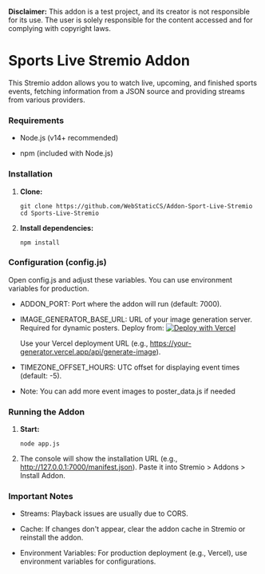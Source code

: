 
**Disclaimer:** This addon is a test project, and its creator is not responsible for its use. The user is solely responsible for the content accessed and for complying with copyright laws.

# Sports Live Stremio Addon

This Stremio addon allows you to watch live, upcoming, and finished sports events, fetching information from a JSON source and providing streams from various providers.
    
### Requirements

-   Node.js (v14+ recommended)
    
-   npm (included with Node.js)   


### Installation

1.  **Clone:**
    
    ```
    git clone https://github.com/WebStaticCS/Addon-Sport-Live-Stremio
    cd Sports-Live-Stremio   
    ```   
2.  **Install dependencies:**
    
    ```
    npm install
### Configuration (config.js)

Open config.js and adjust these variables. You can use environment variables for production.

-   ADDON_PORT: Port where the addon will run (default: 7000).
    
-   IMAGE_GENERATOR_BASE_URL: URL of your image generation server. Required for dynamic posters. Deploy from:
 [![Deploy with Vercel](https://vercel.com/button)](https://vercel.com/new/git/external?repository-url=https%3A%2F%2Fgithub.com%2FWebStaticCS%2FImage-Generator.git&project-name=image-generator&repo-name=Image-Generator)

      
    Use your Vercel deployment URL (e.g., https://your-generator.vercel.app/api/generate-image).
    
-   TIMEZONE_OFFSET_HOURS: UTC offset for displaying event times (default: -5).
-   Note: You can add more event images to poster_data.js if needed
    

### Running the Addon

1.  **Start:**
    
    ```
    node app.js  
    ```
    
2.  The console will show the installation URL (e.g., http://127.0.0.1:7000/manifest.json). Paste it into Stremio > Addons > Install Addon.
    
### Important Notes

-   Streams: Playback issues are usually due to CORS.
    
-   Cache: If changes don't appear, clear the addon cache in Stremio or reinstall the addon.
    
-   Environment Variables: For production deployment (e.g., Vercel), use environment variables for configurations.
